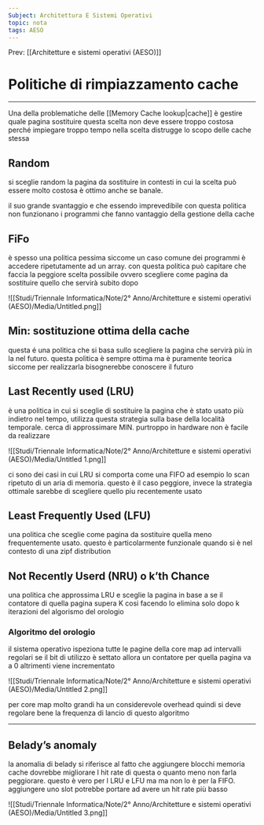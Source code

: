 ```yaml
---
Subject: Architettura E Sistemi Operativi
topic: nota
tags: AESO
---
```


Prev: [[Architetture e sistemi operativi (AESO)]]

# Politiche di rimpiazzamento cache
---

Una della problematiche delle [[Memory Cache lookup|cache]] è gestire quale pagina sostituire questa scelta non deve essere troppo costosa perché impiegare troppo tempo nella scelta distrugge lo scopo delle cache stessa

## Random

si sceglie random la pagina da sostituire in contesti in cui la scelta può essere molto costosa è ottimo anche se banale.

il suo grande svantaggio e che essendo imprevedibile con questa politica non funzionano i programmi che fanno vantaggio della gestione della cache

 ## FiFo

è spesso una politica pessima siccome un caso comune dei programmi è accedere ripetutamente ad un array. con questa politica può capitare che faccia la peggiore scelta possibile ovvero scegliere come pagina da sostituire quello che servirà subito dopo

![[Studi/Triennale Informatica/Note/2° Anno/Architetture e sistemi operativi (AESO)/Media/Untitled.png]]

## Min: sostituzione ottima della cache

questa é una politica che si basa sullo scegliere la pagina che servirà più in la nel futuro. questa politica è sempre ottima ma è puramente teorica siccome per realizzarla bisognerebbe conoscere il futuro

## Last Recently used (LRU)

è una politica in cui si sceglie di sostituire la pagina che è stato usato più indietro nel tempo, utilizza questa strategia sulla base della località temporale. cerca di approssimare MIN. purtroppo in hardware non è facile da realizzare

![[Studi/Triennale Informatica/Note/2° Anno/Architetture e sistemi operativi (AESO)/Media/Untitled 1.png]]

ci sono dei casi in cui LRU si comporta come una FIFO  ad esempio lo scan ripetuto di un aria di memoria. questo è il caso peggiore, invece la strategia ottimale sarebbe di scegliere quello piu recentemente usato

## Least Frequently Used (LFU)

una politica che sceglie come pagina da sostituire quella meno frequentemente usato. questo è particolarmente funzionale quando si è nel contesto di una zipf distribution

## Not Recently Userd (NRU) o k’th Chance

una politica che approssima LRU e sceglie la pagina in base a se il contatore di quella pagina supera K cosi facendo lo elimina solo dopo k iterazioni del algorismo del orologio

### Algoritmo del orologio

il sistema operativo ispeziona tutte le pagine della core map ad intervalli regolari se il bit di utilizzo è settato allora un contatore per quella pagina va a 0 altrimenti viene incrementato

![[Studi/Triennale Informatica/Note/2° Anno/Architetture e sistemi operativi (AESO)/Media/Untitled 2.png]]

per core map molto grandi ha un considerevole overhead quindi si deve regolare bene la frequenza di lancio di questo algoritmo

---

## Belady’s anomaly

la anomalia di belady si riferisce al fatto che aggiungere blocchi memoria cache dovrebbe migliorare l hit rate di questa o quanto meno non farla peggiorare. questo è vero per l LRU e LFU ma ma non lo è per la FIFO. aggiungere uno slot potrebbe portare ad avere un hit rate più basso



![[Studi/Triennale Informatica/Note/2° Anno/Architetture e sistemi operativi (AESO)/Media/Untitled 3.png]]
